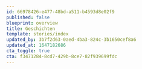 ```yaml
---
id: 66978426-e477-48bd-a511-b4593d8e02f9
published: false
blueprint: overview
title: Geschichten
template: stories/index
updated_by: 3b7f2d63-0aed-4ba3-824c-3b1650cef8a6
updated_at: 1647182686
cta_toggle: true
cta: f3471284-8cd7-429b-8ce7-82f939699fdc
---
```

